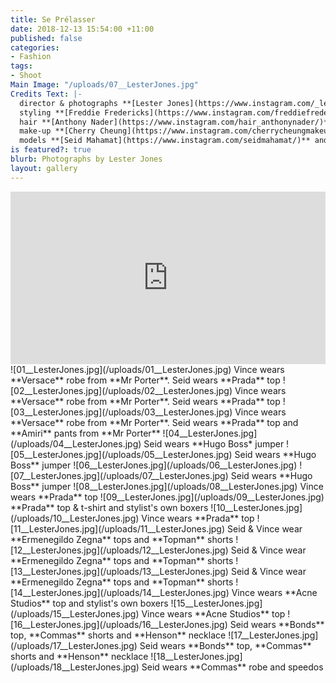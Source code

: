 ```yaml
---
title: Se Prélasser
date: 2018-12-13 15:54:00 +11:00
published: false
categories:
- Fashion
tags:
- Shoot
Main Image: "/uploads/07__LesterJones.jpg"
Credits Text: |-
  director & photographs **[Lester Jones](https://www.instagram.com/_lesterjones/)** at **[Company1](https://www.instagram.com/company1agency/)**
  styling **[Freddie Fredericks](https://www.instagram.com/freddiefredericks/)**
  hair **[Anthony Nader](https://www.instagram.com/hair_anthonynader/)**
  make-up **[Cherry Cheung](https://www.instagram.com/cherrycheungmakeup/)**
  models **[Seid Mahamat](https://www.instagram.com/seidmahamat/)** and **[Vince O'Malley](https://www.instagram.com/v_dogz/)** at **[Kult](https://www.instagram.com/kultaustralia/)**
is featured?: true
blurb: Photographs by Lester Jones
layout: gallery
---
```


<div style="padding:54.79% 0 0 0;position:relative;"><iframe src="https://player.vimeo.com/video/306113796?title=0&byline=0&portrait=0" style="position:absolute;top:0;left:0;width:100%;height:100%;" frameborder="0" webkitallowfullscreen mozallowfullscreen allowfullscreen></iframe></div><script src="https://player.vimeo.com/api/player.js"></script>
![01__LesterJones.jpg](/uploads/01__LesterJones.jpg)
Vince wears **Versace** robe from **Mr Porter**. Seid wears **Prada** top
![02__LesterJones.jpg](/uploads/02__LesterJones.jpg)
Vince wears **Versace** robe from **Mr Porter**. Seid wears **Prada** top
![03__LesterJones.jpg](/uploads/03__LesterJones.jpg)
Vince wears **Versace** robe from **Mr Porter**. Seid wears **Prada** top and **Amiri** pants from **Mr Porter**
![04__LesterJones.jpg](/uploads/04__LesterJones.jpg)
Seid wears **Hugo Boss* jumper
![05__LesterJones.jpg](/uploads/05__LesterJones.jpg)
Seid wears **Hugo Boss** jumper
![06__LesterJones.jpg](/uploads/06__LesterJones.jpg)
![07__LesterJones.jpg](/uploads/07__LesterJones.jpg)
Seid wears **Hugo Boss** jumper
![08__LesterJones.jpg](/uploads/08__LesterJones.jpg)
Vince wears **Prada** top
![09__LesterJones.jpg](/uploads/09__LesterJones.jpg)
**Prada** top & t-shirt and stylist's own boxers
![10__LesterJones.jpg](/uploads/10__LesterJones.jpg)
Vince wears **Prada** top
![11__LesterJones.jpg](/uploads/11__LesterJones.jpg)
Seid & Vince wear **Ermenegildo Zegna** tops and **Topman** shorts
![12__LesterJones.jpg](/uploads/12__LesterJones.jpg)
Seid & Vince wear **Ermenegildo Zegna** tops and **Topman** shorts
![13__LesterJones.jpg](/uploads/13__LesterJones.jpg)
Seid & Vince wear **Ermenegildo Zegna** tops and **Topman** shorts
![14__LesterJones.jpg](/uploads/14__LesterJones.jpg)
Vince wears **Acne Studios** top and stylist's own boxers
![15__LesterJones.jpg](/uploads/15__LesterJones.jpg)
Vince wears **Acne Studios** top
![16__LesterJones.jpg](/uploads/16__LesterJones.jpg)
Seid wears **Bonds** top, **Commas** shorts and **Henson** necklace
![17__LesterJones.jpg](/uploads/17__LesterJones.jpg)
Seid wears **Bonds** top, **Commas** shorts and **Henson** necklace
![18__LesterJones.jpg](/uploads/18__LesterJones.jpg)
Seid wears **Commas** robe and speedos
